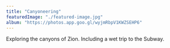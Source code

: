 ```yaml
---
title: "Canyoneering"
featuredImage: "./featured-image.jpg"
album: "https://photos.app.goo.gl/wyjmRbpV1KWZSEHP6"
---
```

Exploring the canyons of Zion. Including a wet trip to the Subway.
